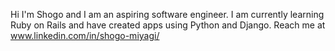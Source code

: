 Hi I'm Shogo and I am an aspiring software engineer.
I am currently learning Ruby on Rails and have created apps using Python and Django. 
Reach me at www.linkedin.com/in/shogo-miyagi/
